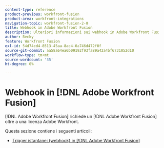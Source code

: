 ```yaml
---
content-type: reference
product-previous: workfront-fusion
product-area: workfront-integrations
navigation-topic: workfront-fusion-2-0
title: Webhook in Adobe Workfront Fusion
description: Ulteriori informazioni sui webhook in Adobe Workfront Fusion
author: Becky
feature: Workfront Fusion
exl-id: 54d74cd4-8513-45aa-8ac4-0a746d472f0f
source-git-commit: aa58a64ea6b09192f93fa89a42a4bf6731052d10
workflow-type: tm+mt
source-wordcount: '35'
ht-degree: 0%

---
```


# Webhook in [!DNL Adobe Workfront Fusion]

[!DNL Adobe Workfront Fusion] richiede un [!DNL Adobe Workfront Fusion] oltre a una licenza Adobe Workfront.

Questa sezione contiene i seguenti articoli:

* [Trigger istantanei (webhook) in [!DNL Adobe Workfront Fusion]](../../workfront-fusion/webhooks/instant-triggers-webhooks.md)
